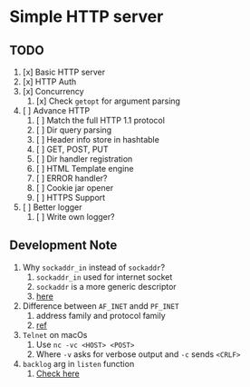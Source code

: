 # Simple HTTP server

## TODO

1. [x] Basic HTTP server
2. [x] HTTP Auth
3. [x] Concurrency
   1. [x] Check `getopt` for argument parsing
4. [ ] Advance HTTP
   1. [ ] Match the full HTTP 1.1 protocol 
   2. [ ] Dir query parsing
   3. [ ] Header info store in hashtable
   4. [ ] GET, POST, PUT
   5. [ ] Dir handler registration
   6. [ ] HTML Template engine
   7. [ ] ERROR handler?
   8. [ ] Cookie jar opener
   9. [ ] HTTPS Support
5. [ ] Better logger
   1. [ ] Write own logger?

## Development Note

1. Why `sockaddr_in` instead of `sockaddr`?
   1. `sockaddr_in` used for internet socket
   2. `sockaddr` is a more generic descriptor
   3. [here](https://stackoverflow.com/questions/21099041/why-do-we-cast-sockaddr-in-to-sockaddr-when-calling-bind)
2. Difference between `AF_INET` andd `PF_INET`
   1. address family and protocol family
   2. [ref](https://stackoverflow.com/questions/6729366/what-is-the-difference-between-af-inet-and-pf-inet-in-socket-programming)
3. `Telnet` on macOs
   1. Use `nc -vc <HOST> <POST>`
   2. Where `-v` asks for verbose output and `-c` sends `<CRLF>`
4. `backlog` arg in `listen` function
   1. [Check here](https://stackoverflow.com/questions/10002868/what-value-of-backlog-should-i-use)